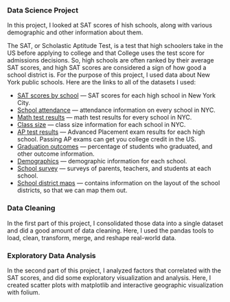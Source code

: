 ### Data Science Project
In this project, I looked at SAT scores of hish schools, along with various demographic and other information about them.

The SAT, or Scholastic Aptitude Test, is a test that high schoolers take in the US before applying to college and that College uses the test score for admissions decisions. So, high schools are often ranked by their average SAT scores, and high SAT scores are considered a sign of how good a school district is.
For the purpose of this project, I used data about New York public schools. Here are the links to all of the datasets I used:  
* [SAT scores by school](https://data.cityofnewyork.us/Education/2012-SAT-Results/f9bf-2cp4) — SAT scores for each high school in New York City.
* [School attendance](https://data.cityofnewyork.us/Education/School-Attendance-and-Enrollment-Statistics-by-Dis/7z8d-msnt) — attendance information on every school in NYC.
* [Math test results](https://data.cityofnewyork.us/Education/NYS-Math-Test-Results-By-Grade-2006-2011-School-Le/jufi-gzgp) — math test results for every school in NYC.
* [Class size](https://data.cityofnewyork.us/Education/2010-2011-Class-Size-School-level-detail/urz7-pzb3) — class size information for each school in NYC.
* [AP test results](https://data.cityofnewyork.us/Education/AP-College-Board-2010-School-Level-Results/itfs-ms3e) — Advanced Placement exam results for each high school. Passing AP exams can get you college credit in the US.
* [Graduation outcomes](https://data.cityofnewyork.us/Education/Graduation-Outcomes-Classes-Of-2005-2010-School-Le/vh2h-md7a) — percentage of students who graduated, and other outcome information.
* [Demographics](https://data.cityofnewyork.us/Education/School-Demographics-and-Accountability-Snapshot-20/ihfw-zy9j) — demographic information for each school.
* [School survey](https://data.cityofnewyork.us/Education/NYC-School-Survey-2011/mnz3-dyi8) — surveys of parents, teachers, and students at each school.
* [School district maps](https://data.cityofnewyork.us/Education/School-Districts/r8nu-ymqj) — contains information on the layout of the school districts, so that we can map them out.
### Data Cleaning
In the first part of this project, I consolidated those data into a single dataset and did a good amount of data cleaning.
Here, I used the pandas tools to load, clean, transform, merge, and reshape real-world data.
### Exploratory Data Analysis
In the second part of this project, I analyzed factors that correlated with the SAT scores, and did some exploratory visualization and analysis.
Here, I created scatter plots with matplotlib and interactive geographic visualization with folium.
